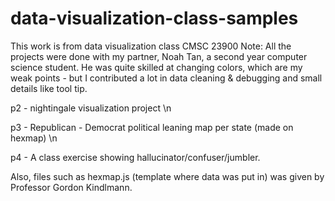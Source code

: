 # data-visualization-class-samples
This work is from data visualization class CMSC 23900 
Note: All the projects were done with my partner, Noah Tan, a second year computer science student. 
He was quite skilled at changing colors, which are my weak points - but I contributed a lot in data cleaning & debugging and 
small details like tool tip.

p2 - nightingale visualization project \n

p3 - Republican - Democrat political leaning map per state (made on hexmap) \n

p4 - A class exercise showing hallucinator/confuser/jumbler.


Also, files such as hexmap.js (template where data was put in) was given by Professor Gordon Kindlmann. 


